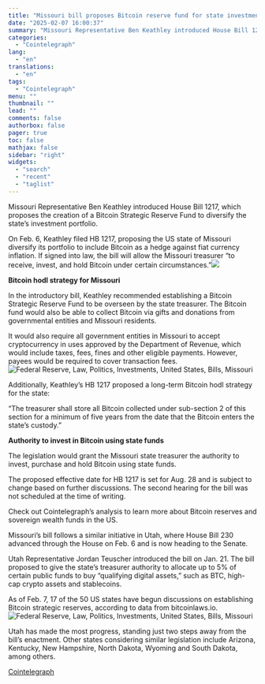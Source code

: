 ```yaml
---
title: "Missouri bill proposes Bitcoin reserve fund for state investments"
date: "2025-02-07 16:00:37"
summary: "Missouri Representative Ben Keathley introduced House Bill 1217, which proposes the creation of a Bitcoin Strategic Reserve Fund to diversify the state’s investment portfolio.On Feb. 6, Keathley filed HB 1217, proposing the US state of Missouri diversify its portfolio to include Bitcoin as a hedge against fiat currency inflation. If..."
categories:
  - "Cointelegraph"
lang:
  - "en"
translations:
  - "en"
tags:
  - "Cointelegraph"
menu: ""
thumbnail: ""
lead: ""
comments: false
authorbox: false
pager: true
toc: false
mathjax: false
sidebar: "right"
widgets:
  - "search"
  - "recent"
  - "taglist"
---
```


Missouri Representative Ben Keathley introduced House Bill 1217, which proposes the creation of a Bitcoin Strategic Reserve Fund to diversify the state’s investment portfolio.

On Feb. 6, Keathley filed HB 1217, proposing the US state of Missouri diversify its portfolio to include Bitcoin as a hedge against fiat currency inflation. If signed into law, the bill will allow the Missouri treasurer “to receive, invest, and hold Bitcoin under certain circumstances.”![](https://s3.tradingview.com/news/image/cointelegraph:befb8f1ec094b-229b7b93a265f8cb7e1d5d3ac77e7980-resized.jpeg)

**Bitcoin hodl strategy for Missouri**

In the introductory bill, Keathley recommended establishing a Bitcoin Strategic Reserve Fund to be overseen by the state treasurer. The Bitcoin fund would also be able to collect Bitcoin via gifts and donations from governmental entities and Missouri residents.

It would also require all government entities in Missouri to accept cryptocurrency in uses approved by the Department of Revenue, which would include taxes, fees, fines and other eligible payments. However, payees would be required to cover transaction fees.![Federal Reserve, Law, Politics, Investments, United States, Bills, Missouri](https://s3.tradingview.com/news/image/cointelegraph:befb8f1ec094b-c3fdc0d57ad754bd6e7a36f3eed3f91d-resized.jpeg)

Additionally, Keathley’s HB 1217 proposed a long-term Bitcoin hodl strategy for the state:

“The treasurer shall store all Bitcoin collected under sub-section 2 of this section for a minimum of five years from the date that the Bitcoin enters the state’s custody.”

**Authority to invest in Bitcoin using state funds** 

The legislation would grant the Missouri state treasurer the authority to invest, purchase and hold Bitcoin using state funds.

The proposed effective date for HB 1217 is set for Aug. 28 and is subject to change based on further discussions. The second hearing for the bill was not scheduled at the time of writing.

Check out Cointelegraph’s analysis to learn more about Bitcoin reserves and sovereign wealth funds in the US.

Missouri’s bill follows a similar initiative in Utah, where House Bill 230 advanced through the House on Feb. 6 and is now heading to the Senate.

Utah Representative Jordan Teuscher introduced the bill on Jan. 21. The bill proposed to give the state’s treasurer authority to allocate up to 5% of certain public funds to buy “qualifying digital assets,” such as BTC, high-cap crypto assets and stablecoins.

As of Feb. 7, 17 of the 50 US states have begun discussions on establishing Bitcoin strategic reserves, according to data from bitcoinlaws.io.![Federal Reserve, Law, Politics, Investments, United States, Bills, Missouri](https://s3.tradingview.com/news/image/cointelegraph:befb8f1ec094b-5c9fd6246ea9fdcd38a008a57c74094e-resized.jpeg)

Utah has made the most progress, standing just two steps away from the bill’s enactment. Other states considering similar legislation include Arizona, Kentucky, New Hampshire, North Dakota, Wyoming and South Dakota, among others.

[Cointelegraph](https://www.tradingview.com/news/cointelegraph:befb8f1ec094b:0-missouri-bill-proposes-bitcoin-reserve-fund-for-state-investments/)
